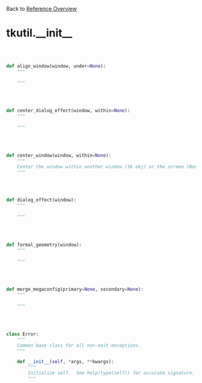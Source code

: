 
Back to [Reference Overview](https://github.com/pyrustic/tkutil/blob/master/docs/reference/README.md)

# tkutil.\_\_init\_\_



<br>


```python

def align_window(window, under=None):
    """
    
    """

```

<br>

```python

def center_dialog_effect(window, within=None):
    """
    
    """

```

<br>

```python

def center_window(window, within=None):
    """
    Center the window within another window (tk obj) or the screen (None)
    """

```

<br>

```python

def dialog_effect(window):
    """
    
    """

```

<br>

```python

def formal_geometry(window):
    """
    
    """

```

<br>

```python

def merge_megaconfig(primary=None, secondary=None):
    """
    
    """

```

<br>

```python

class Error:
    """
    Common base class for all non-exit exceptions.
    """

    def __init__(self, *args, **kwargs):
        """
        Initialize self.  See help(type(self)) for accurate signature.
        """

```

